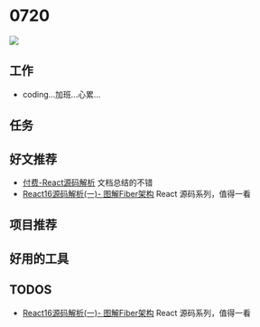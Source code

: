 
# 0720

![](http://h2.ioliu.cn/bing/Koenigsbourg_ZH-CN7675452866_1920x1080.jpg)

## 工作

- coding...加班...心累...


## 任务



## 好文推荐

- [付费-React源码解析](https://zhuanlan.zhihu.com/p/376599116) 文档总结的不错
- [React16源码解析(一)- 图解Fiber架构](https://zhuanlan.zhihu.com/p/92832843) React 源码系列，值得一看

## 项目推荐

## 好用的工具

## TODOS

- [React16源码解析(一)- 图解Fiber架构](https://zhuanlan.zhihu.com/p/92832843) React 源码系列，值得一看
